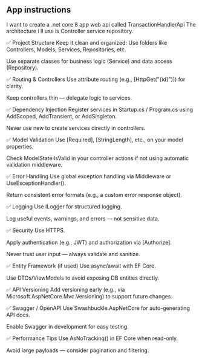 App instructions
---------------
I want to create a .net core 8 app web api called TransactionHandlerApi
The architecture i ll use is Controller service repository.

✅ Project Structure
Keep it clean and organized: Use folders like Controllers, Models, Services, Repositories, etc.

Use separate classes for business logic (Service) and data access (Repository).

✅ Routing & Controllers
Use attribute routing (e.g., [HttpGet("{id}")]) for clarity.

Keep controllers thin — delegate logic to services.

✅ Dependency Injection
Register services in Startup.cs / Program.cs using AddScoped, AddTransient, or AddSingleton.

Never use new to create services directly in controllers.

✅ Model Validation
Use [Required], [StringLength], etc., on your model properties.

Check ModelState.IsValid in your controller actions if not using automatic validation middleware.

✅ Error Handling
Use global exception handling via Middleware or UseExceptionHandler().

Return consistent error formats (e.g., a custom error response object).

✅ Logging
Use ILogger<T> for structured logging.

Log useful events, warnings, and errors — not sensitive data.

✅ Security
Use HTTPS.

Apply authentication (e.g., JWT) and authorization via [Authorize].

Never trust user input — always validate and sanitize.

✅ Entity Framework (if used)
Use async/await with EF Core.

Use DTOs/ViewModels to avoid exposing DB entities directly.

✅ API Versioning
Add versioning early (e.g., via Microsoft.AspNetCore.Mvc.Versioning) to support future changes.

✅ Swagger / OpenAPI
Use Swashbuckle.AspNetCore for auto-generating API docs.

Enable Swagger in development for easy testing.

✅ Performance Tips
Use AsNoTracking() in EF Core when read-only.

Avoid large payloads — consider pagination and filtering.

